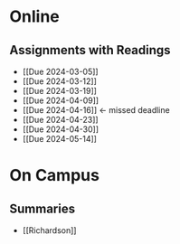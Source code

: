 # Online
## Assignments with Readings
- [[Due 2024-03-05]]
- [[Due 2024-03-12]]
- [[Due 2024-03-19]]
- [[Due 2024-04-09]]
- [[Due 2024-04-16]] <- missed deadline
- [[Due 2024-04-23]]
- [[Due 2024-04-30]]
- [[Due 2024-05-14]]
# On Campus
## Summaries
- [[Richardson]]